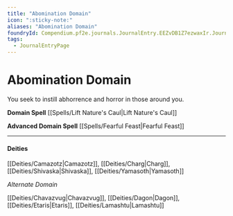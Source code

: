 ```yaml
---
title: "Abomination Domain"
icon: ":sticky-note:"
aliases: "Abomination Domain"
foundryId: Compendium.pf2e.journals.JournalEntry.EEZvDB1Z7ezwaxIr.JournalEntryPage.qMS6QepvY7UQQjcr
tags:
  - JournalEntryPage
---
```


# Abomination Domain
You seek to instill abhorrence and horror in those around you.

**Domain Spell** [[Spells/Lift Nature's Caul|Lift Nature's Caul]]

**Advanced Domain Spell** [[Spells/Fearful Feast|Fearful Feast]]

* * *

#### **Deities**

[[Deities/Camazotz|Camazotz]], [[Deities/Charg|Charg]], [[Deities/Shivaska|Shivaska]], [[Deities/Yamasoth|Yamasoth]]

_Alternate Domain_

[[Deities/Chavazvug|Chavazvug]], [[Deities/Dagon|Dagon]], [[Deities/Etaris|Etaris]], [[Deities/Lamashtu|Lamashtu]]
